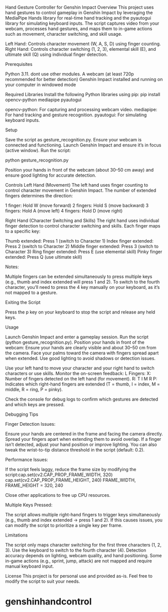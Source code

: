 Hand Gesture Controller for Genshin Impact
Overview
This project uses hand gestures to control gameplay in Genshin Impact by leveraging the MediaPipe Hands library for real-time hand tracking and the pyautogui library for simulating keyboard inputs. The script captures video from your webcam, processes hand gestures, and maps them to in-game actions such as movement, character switching, and skill usage.

Left Hand: Controls character movement (W, A, S, D) using finger counting.
Right Hand: Controls character switching (1, 2, 3), elemental skill (E), and ultimate skill (Q) using individual finger detection.

Prerequisites

Python 3.11. dont use other modules.
A webcam (at least 720p recommended for better detection)
Genshin Impact installed and running on your computer in windowed mode

Required Libraries
Install the following Python libraries using pip:
pip install opencv-python mediapipe pyautogui


opencv-python: For capturing and processing webcam video.
mediapipe: For hand tracking and gesture recognition.
pyautogui: For simulating keyboard inputs.

Setup

Save the script as gesture_recognition.py.
Ensure your webcam is connected and functioning.
Launch Genshin Impact and ensure it’s in focus (active window).
Run the script:

python gesture_recognition.py


Position your hands in front of the webcam (about 30–50 cm away) and ensure good lighting for accurate detection.

Controls
Left Hand (Movement)
The left hand uses finger counting to control character movement in Genshin Impact. The number of extended fingers determines the direction:

1 finger: Hold W (move forward)
2 fingers: Hold S (move backward)
3 fingers: Hold A (move left)
4 fingers: Hold D (move right)

Right Hand (Character Switching and Skills)
The right hand uses individual finger detection to control character switching and skills. Each finger maps to a specific key:

Thumb extended: Press 1 (switch to Character 1)
Index finger extended: Press 2 (switch to Character 2)
Middle finger extended: Press 3 (switch to Character 3)
Ring finger extended: Press E (use elemental skill)
Pinky finger extended: Press Q (use ultimate skill)

Notes:

Multiple fingers can be extended simultaneously to press multiple keys (e.g., thumb and index extended will press 1 and 2).
To switch to the fourth character, you’ll need to press the 4 key manually on your keyboard, as it’s not mapped to a gesture.

Exiting the Script

Press the p key on your keyboard to stop the script and release any held keys.

Usage

Launch Genshin Impact and enter a gameplay session.
Run the script (python gesture_recognition.py).
Position your hands in front of the webcam:
Ensure your hands are clearly visible and about 30–50 cm from the camera.
Face your palms toward the camera with fingers spread apart when extended.
Use good lighting to avoid shadows or detection issues.


Use your left hand to move your character and your right hand to switch characters or use skills.
Monitor the on-screen feedback:
L Fingers: X: Number of fingers detected on the left hand (for movement).
R: T I M R P: Indicates which right-hand fingers are extended (T = thumb, I = index, M = middle, R = ring, P = pinky).


Check the console for debug logs to confirm which gestures are detected and which keys are pressed.

Debugging Tips

Finger Detection Issues:

Ensure your hands are centered in the frame and facing the camera directly.
Spread your fingers apart when extending them to avoid overlap.
If a finger isn’t detected, adjust your hand position or improve lighting. You can also tweak the wrist-to-tip distance threshold in the script (default: 0.2).


Performance Issues:

If the script feels laggy, reduce the frame size by modifying the script:cap.set(cv2.CAP_PROP_FRAME_WIDTH, 320)
cap.set(cv2.CAP_PROP_FRAME_HEIGHT, 240)
FRAME_WIDTH, FRAME_HEIGHT = 320, 240


Close other applications to free up CPU resources.


Multiple Keys Pressed:

The script allows multiple right-hand fingers to trigger keys simultaneously (e.g., thumb and index extended → press 1 and 2). If this causes issues, you can modify the script to prioritize a single key per frame.



Limitations

The script only maps character switching for the first three characters (1, 2, 3). Use the keyboard to switch to the fourth character (4).
Detection accuracy depends on lighting, webcam quality, and hand positioning.
Some in-game actions (e.g., sprint, jump, attack) are not mapped and require manual keyboard input.

License
This project is for personal use and provided as-is. Feel free to modify the script to suit your needs.
# genshinhandcontrol
